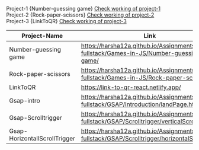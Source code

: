 Project-1 {Number-guessing game}
[Check working of project-1](https://harsha12a.github.io/Assignments-of-fullstack/Games-in-JS/Number-guessing-game/)<br/>
Project-2 {Rock-paper-scissors}
[Check working of project-2](https://harsha12a.github.io/Assignments-of-fullstack/Games-in-JS/Rock-paper-scissors/)<br/>
Project-3 {LinkToQR}
[Check working of project-3](https://link-to-qr-react.netlify.app/)


| Project-Name | Link |
|--------------|------|
|Number-guessing game|https://harsha12a.github.io/Assignments-of-fullstack/Games-in-JS/Number-guessing-game/|
|Rock-paper-scissors|https://harsha12a.github.io/Assignments-of-fullstack/Games-in-JS/Rock-paper-scissors/|
|LinkToQR|https://link-to-qr-react.netlify.app/|
|Gsap-intro|https://harsha12a.github.io/Assignments-of-fullstack/GSAP/Introduction/landPage.html|
|Gsap-Scrolltrigger|https://harsha12a.github.io/Assignments-of-fullstack/GSAP/Scrolltrigger/verticalScroll.html|
|Gsap-HorizontallScrollTrigger|https://harsha12a.github.io/Assignments-of-fullstack/GSAP/Scrolltrigger/horizontalScroll.html